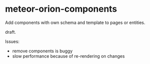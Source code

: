 # meteor-orion-components

Add components with own schema and template to pages or entities.

draft.

Issues: 
- remove components is buggy
- slow performance because of re-rendering on changes
